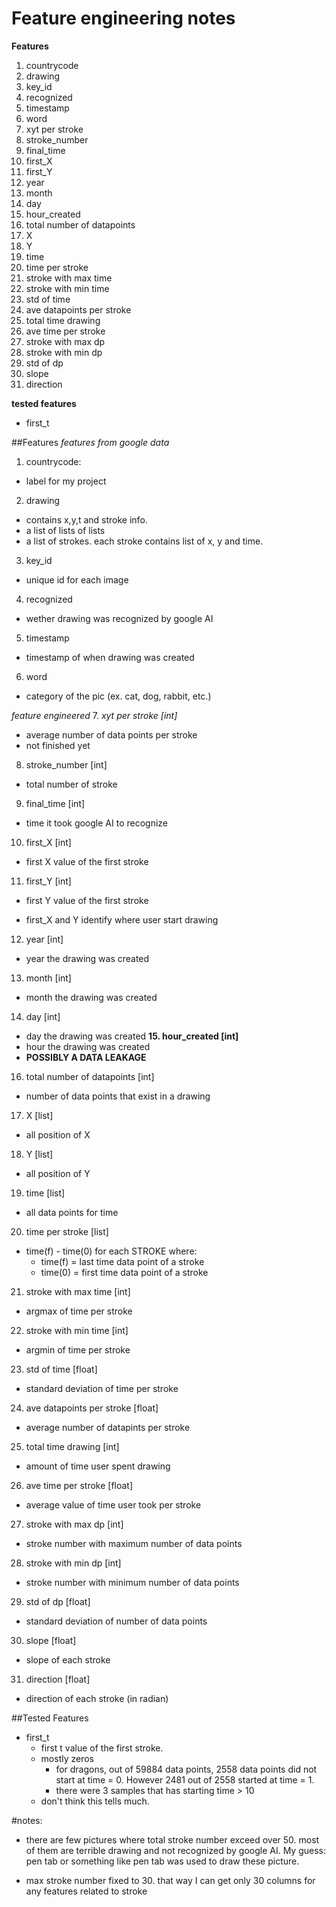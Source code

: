 # Feature engineering notes
**Features**
1. countrycode
2. drawing
3. key_id
4. recognized
5. timestamp
6. word
7. xyt per stroke
8. stroke_number
9. final_time
10. first_X
11. first_Y
12. year
13. month
14. day
15. hour_created
16. total number of datapoints
17. X
18. Y
19. time
20. time per stroke
21. stroke with max time
22. stroke with min time
23. std of time
24. ave datapoints per stroke
25. total time drawing
26. ave time per stroke
27. stroke with max dp
28. stroke with min dp
29. std of dp
30. slope
31. direction

**tested features**
* first_t

##Features
*features from google data*
1. countrycode:
  - label for my project
2. drawing
  - contains x,y,t and stroke info.
  - a list of lists of lists
  - a list of strokes. each stroke contains list of x, y and time.
3. key_id
  - unique id for each image
4. recognized
  - wether drawing was recognized by google AI
5. timestamp
  - timestamp of when drawing was created
6. word
  - category of the pic (ex. cat, dog, rabbit, etc.)

*feature engineered*
7. *xyt per stroke [int]*
  - average number of data points per stroke
  - not finished yet
8. stroke_number [int]
  - total number of stroke
9. final_time [int]
  - time it took google AI to recognize
10. first_X [int]
  - first X value of the first stroke
11. first_Y [int]
  - first Y value of the first stroke
  * first_X and Y identify where user start drawing
12. year [int]
  - year the drawing was created
13. month [int]
  - month the drawing was created
14. day [int]
  - day the drawing was created
**15. hour_created [int]**
  - hour the drawing was created
  - **POSSIBLY A DATA LEAKAGE**
16. total number of datapoints [int]
  - number of data points that exist in a drawing
17. X [list]
  - all position of X
18. Y [list]
  - all position of Y
19. time [list]
  - all data points for time
20. time per stroke [list]
  - time(f) - time(0) for each STROKE
    where:
      * time(f) = last time data point of a stroke
      * time(0) = first time data point of a stroke
21. stroke with max time [int]
  - argmax of time per stroke
22. stroke with min time [int]
  - argmin of time per stroke
23. std of time [float]
  - standard deviation of time per stroke
24. ave datapoints per stroke [float]
  - average number of datapints per stroke
25. total time drawing [int]
  - amount of time user spent drawing
26. ave time per stroke [float]
  - average value of time user took per stroke
27. stroke with max dp [int]
  - stroke number with maximum number of data points
28. stroke with min dp [int]
  - stroke number with minimum number of data points
29. std of dp [float]
  - standard deviation of number of data points
30. slope [float]
  - slope of each stroke
31. direction [float]
  - direction of each stroke (in radian)

##Tested Features
* first_t
  - first t value of the first stroke.
  - mostly zeros
    * for dragons, out of 59884 data points, 2558 data points did not start at time = 0. However 2481 out of 2558 started at time = 1.
    * there were 3 samples that has starting time > 10
  - don't think this tells much.


#notes:
- there are few pictures where total stroke number exceed over 50.
most of them are terrible drawing and not recognized by google AI.
My guess: pen tab or something like pen tab was used to draw these picture.


- max stroke number fixed to 30. that way I can get only 30 columns for any features related to stroke
